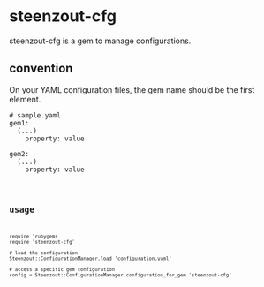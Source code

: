 # steenzout-cfg

steenzout-cfg is a gem to manage configurations.


## convention

On your YAML configuration files, the gem name should be the first element.

<pre><code># sample.yaml
gem1:
  (...)
    property: value

gem2:
  (...)
    property: value
</pre><code>


## usage

<pre><code>require 'rubygems
require 'steenzout-cfg'

# load the configuration
Steenzout::ConfigurationManager.load 'configuration.yaml'

# access a specific gem configuration
config = Steenzout::ConfigurationManager.configuration_for_gem 'steenzout-cfg'</code></pre>